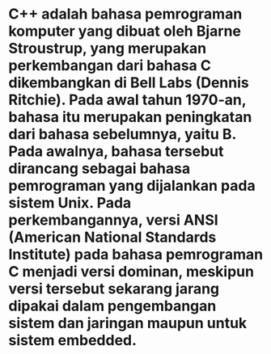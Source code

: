 # C++ adalah bahasa pemrograman komputer yang dibuat oleh Bjarne Stroustrup, yang merupakan perkembangan dari bahasa C dikembangkan di Bell Labs (Dennis Ritchie). Pada awal tahun 1970-an, bahasa itu merupakan peningkatan dari bahasa sebelumnya, yaitu B. Pada awalnya, bahasa tersebut dirancang sebagai bahasa pemrograman yang dijalankan pada sistem Unix. Pada perkembangannya, versi ANSI (American National Standards Institute) pada bahasa pemrograman C menjadi versi dominan, meskipun versi tersebut sekarang jarang dipakai dalam pengembangan sistem dan jaringan maupun untuk sistem embedded.
